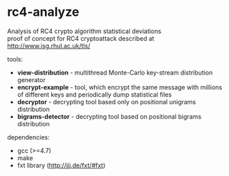 rc4-analyze
===========

Analysis of RC4 crypto algorithm statistical deviations  
proof of concept for RC4 cryptoattack described at http://www.isg.rhul.ac.uk/tls/

tools:
* **view-distribution** - multithread Monte-Carlo key-stream distribution generator
* **encrypt-example**   - tool, which encrypt the same message with millions of different keys and periodically dump statistical files 
* **decryptor**         - decrypting tool based only on positional unigrams distribution
* **bigrams-detector**  - decrypting tool based on positional bigrams distribution

dependencies:
* gcc (>=4.7)
* make
* fxt library (http://jjj.de/fxt/#fxt)
